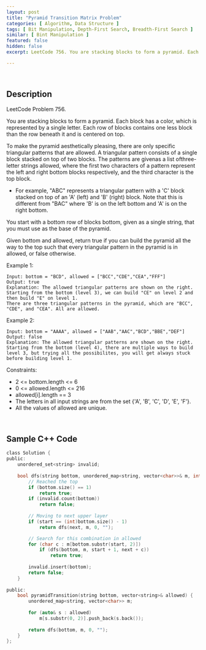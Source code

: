 ```yaml
---
layout: post
title: "Pyramid Transition Matrix Problem"
categories: [ Algorithm, Data Structure ]
tags: [ Bit Manipulation, Depth-First Search, Breadth-First Search ]
similar: [ Bint Manipulation ]
featured: false
hidden: false
excerpt: LeetCode 756. You are stacking blocks to form a pyramid. Each block has a color, which is represented by a single letter. Each row of blocks contains one less block than the row beneath it and is centered on top.

---
```


<br />

## Description

LeetCode Problem 756.

You are stacking blocks to form a pyramid. Each block has a color, which is represented by a single letter. Each row of blocks contains one less block than the row beneath it and is centered on top.

To make the pyramid aesthetically pleasing, there are only specific triangular patterns that are allowed. A triangular pattern consists of a single block stacked on top of two blocks. The patterns are givenas a list ofthree-letter strings allowed, where the first two characters of a pattern represent the left and right bottom blocks respectively, and the third character is the top block.

* For example, "ABC" represents a triangular pattern with a 'C' block stacked on top of an 'A' (left) and 'B' (right) block. Note that this is different from "BAC" where 'B' is on the left bottom and 'A' is on the right bottom.

You start with a bottom row of blocks bottom, given as a single string, that you must use as the base of the pyramid.

Given bottom and allowed, return true if you can build the pyramid all the way to the top such that every triangular pattern in the pyramid is in allowed, or false otherwise.

Example 1: 
```
Input: bottom = "BCD", allowed = ["BCC","CDE","CEA","FFF"]
Output: true
Explanation: The allowed triangular patterns are shown on the right.
Starting from the bottom (level 3), we can build "CE" on level 2 and then build "E" on level 1.
There are three triangular patterns in the pyramid, which are "BCC", "CDE", and "CEA". All are allowed.
```

Example 2: 
```
Input: bottom = "AAAA", allowed = ["AAB","AAC","BCD","BBE","DEF"]
Output: false
Explanation: The allowed triangular patterns are shown on the right.
Starting from the bottom (level 4), there are multiple ways to build level 3, but trying all the possibilites, you will get always stuck before building level 1.
```

Constraints:
* 2 <= bottom.length <= 6
* 0 <= allowed.length <= 216
* allowed[i].length == 3
* The letters in all input strings are from the set {'A', 'B', 'C', 'D', 'E', 'F'}.
* All the values of allowed are unique.

<br />

## Sample C++ Code


```c
class Solution {
public:
    unordered_set<string> invalid;
    
    bool dfs(string bottom, unordered_map<string, vector<char>>& m, int start, string next) {
        // Reached the top
        if (bottom.size() == 1) 
            return true;
        if (invalid.count(bottom)) 
            return false;
        
        // Moving to next upper layer
        if (start == (int)bottom.size() - 1) 
            return dfs(next, m, 0, "");

        // Search for this combination in allowed
        for (char c : m[bottom.substr(start, 2)])
            if (dfs(bottom, m, start + 1, next + c)) 
                return true;
        
        invalid.insert(bottom);
        return false;
    }
    
public:
    bool pyramidTransition(string bottom, vector<string>& allowed) {
        unordered_map<string, vector<char>> m;
        
        for (auto& s : allowed)
            m[s.substr(0, 2)].push_back(s.back());
        
        return dfs(bottom, m, 0, "");
    }
};
```



